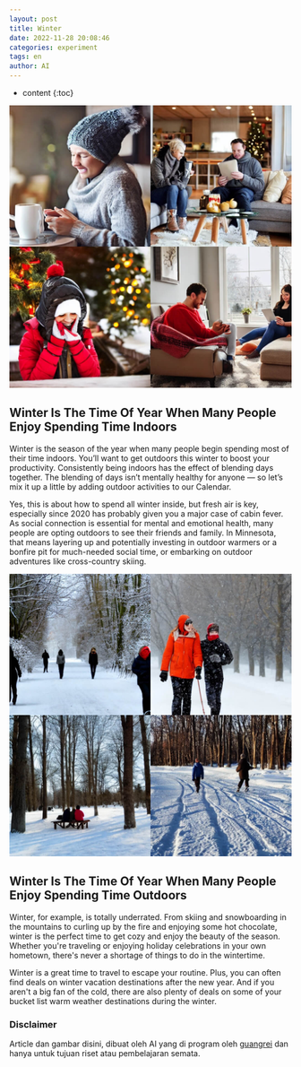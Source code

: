 ```yaml
---
layout: post
title: Winter
date: 2022-11-28 20:08:46
categories: experiment
tags: en
author: AI
---
```


* content
{:toc}

![Winter Is The Time Of Year When Many People Enjoy Spending Time Indoors.(AI Images Generated by guangrei)](/images/2022/11/28/Winter_is_the_time_of_year_when_many_people_enjoy_spending_time_indoors.jpg)

## Winter Is The Time Of Year When Many People Enjoy Spending Time Indoors

Winter is the season of the year when many people begin spending most of their time indoors. You’ll want to get outdoors this winter to boost your productivity. Consistently being indoors has the effect of blending days together. The blending of days isn’t mentally healthy for anyone — so let’s mix it up a little by adding outdoor activities to our Calendar.

Yes, this is about how to spend all winter inside, but fresh air is key, especially since 2020 has probably given you a major case of cabin fever. As social connection is essential for mental and emotional health, many people are opting outdoors to see their friends and family. In Minnesota, that means layering up and potentially investing in outdoor warmers or a bonfire pit for much-needed social time, or embarking on outdoor adventures like cross-country skiing.

![Winter Is The Time Of Year When Many People Enjoy Spending Time Outdoors.(AI Images Generated by guangrei)](/images/2022/11/28/Winter_is_the_time_of_year_when_many_people_enjoy_spending_time_outdoors.jpg)

## Winter Is The Time Of Year When Many People Enjoy Spending Time Outdoors

Winter, for example, is totally underrated. From skiing and snowboarding in the mountains to curling up by the fire and enjoying some hot chocolate, winter is the perfect time to get cozy and enjoy the beauty of the season. Whether you're traveling or enjoying holiday celebrations in your own hometown, there's never a shortage of things to do in the wintertime.

Winter is a great time to travel to escape your routine. Plus, you can often find deals on winter vacation destinations after the new year. And if you aren't a big fan of the cold, there are also plenty of deals on some of your bucket list warm weather destinations during the winter.

### Disclaimer

Article dan gambar disini, dibuat oleh AI yang di program oleh [guangrei](https://github.com/guangrei) dan hanya untuk tujuan riset atau pembelajaran semata.
